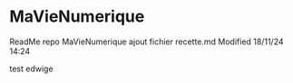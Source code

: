 # MaVieNumerique

ReadMe repo MaVieNumerique
ajout fichier recette.md
Modified 18/11/24 14:24

test edwige
